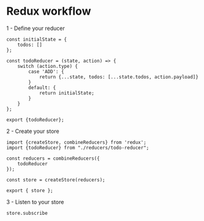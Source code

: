 # Redux workflow

1 - Define your reducer

    const initialState = {
        todos: []
    };
    
    const todoReducer = (state, action) => {
        switch (action.type) {
            case 'ADD': {
                return {...state, todos: [...state.todos, action.payload]}
            }
            default: {
                return initialState;
            }
        }
    };
    
    export {todoReducer};
    
2 - Create your store

    import {createStore, combineReducers} from 'redux';
    import {todoReducer} from "./reducers/todo-reducer";
    
    const reducers = combineReducers({
        todoReducer
    });
    
    const store = createStore(reducers);
    
    export { store };
    
3 - Listen to your store

    store.subscribe